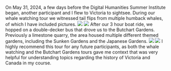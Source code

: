 On May 31, 2024, a few days before the Digital Humanities Summer Institute began, another participant and I flew to Victoria to sightsee. During our whale watching tour we witnessed tail flips from multiple humback whales, of which I have included pictures. 
![](/assets/image/IMG_8850.PNG)
![](/assets/image/IMG_8851%202.PNG)
After our 3 hour boat ride, we hopped on a double-decker bus that drove us to the Butchart Gardens. Previously a limestone quarry, the area housed multiple different themed gardens, including the Sunken Gardens and the Japanese Gardens. 
![](/assets/image/IMG_8820.jpeg)
![](/assets/image/IMG_8834.jpeg)
I highly recommend this tour for any future participants, as both the whale watching and the Butchart Gardens tours gave me context that was very helpful for understanding topics regarding the history of Victoria and Canada in my course. 